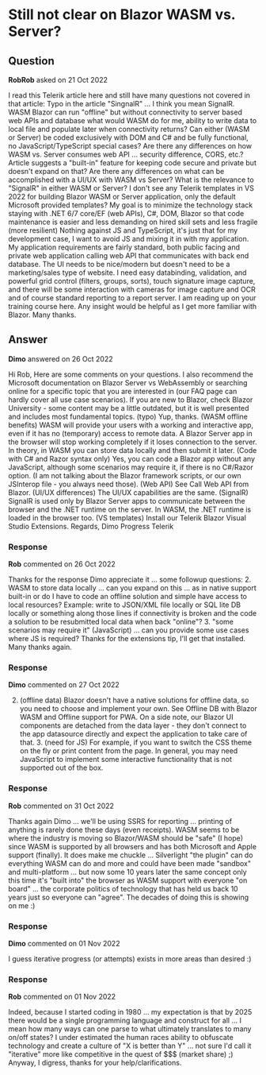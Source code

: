 # Still not clear on Blazor WASM vs. Server?

## Question

**RobRob** asked on 21 Oct 2022

I read this Telerik article here and still have many questions not covered in that article: Typo in the article "SingnalR" ... I think you mean SignalR. WASM Blazor can run "offline" but without connectivity to server based web APIs and database what would WASM do for me, ability to write data to local file and populate later when connectivity returns? Can either (WASM or Server) be coded exclusively with DOM and C# and be fully functional, no JavaScript/TypeScript special cases? Are there any differences on how WASM vs. Server consumes web API ... security difference, CORS, etc.? Article suggests a "built-in" feature for keeping code secure and private but doesn't expand on that? Are there any differences on what can be accomplished with a UI/UX with WASM vs Server? What is the relevance to "SignalR" in either WASM or Server? I don't see any Telerik templates in VS 2022 for building Blazor WASM or Server application, only the default Microsoft provided templates? My goal is to minimize the technology stack staying with .NET 6/7 core/EF (web APIs), C#, DOM, Blazor so that code maintenance is easier and less demanding on hired skill sets and less fragile (more resilient) Nothing against JS and TypeScript, it's just that for my development case, I want to avoid JS and mixing it in with my application. My application requirements are fairly standard, both public facing and private web application calling web API that communicates with back end database. The UI needs to be nice/modern but doesn't need to be a marketing/sales type of website. I need easy databinding, validation, and powerful grid control (filters, groups, sorts), touch signature image capture, and there will be some interaction with cameras for image capture and OCR and of course standard reporting to a report server. I am reading up on your training course here. Any insight would be helpful as I get more familiar with Blazor. Many thanks.

## Answer

**Dimo** answered on 26 Oct 2022

Hi Rob, Here are some comments on your questions. I also recommend the Microsoft documentation on Blazor Server vs WebAssembly or searching online for a specific topic that you are interested in (our FAQ page can hardly cover all use case scenarios). If you are new to Blazor, check Blazor University - some content may be a little outdated, but it is well presented and includes most fundamental topics. (typo) Yup, thanks. (WASM offline benefits) WASM will provide your users with a working and interactive app, even if it has no (temporary) access to remote data. A Blazor Server app in the browser will stop working completely if it loses connection to the server. In theory, in WASM you can store data locally and then submit it later. (Code with C# and Razor syntax only) Yes, you can code a Blazor app without any JavaScript, although some scenarios may require it, if there is no C#/Razor option. (I am not talking about the Blazor framework scripts, or our own JSInterop file - you always need those). (Web API) See Call Web API from Blazor. (UI/UX differences) The UI/UX capabilities are the same. (SignalR) SignalR is used only by Blazor Server apps to communicate between the browser and the .NET runtime on the server. In WASM, the .NET runtime is loaded in the browser too. (VS templates) Install our Telerik Blazor Visual Studio Extensions. Regards, Dimo Progress Telerik

### Response

**Rob** commented on 26 Oct 2022

Thanks for the response Dimo appreciate it ... some followup questions: 2. WASM to store data locally ... can you expand on this ... as in native support built-in or do I have to code an offline solution and simple have access to local resources? Example: write to JSON/XML file locally or SQL lite DB locally or something along those lines if connectivity is broken and the code a solution to be resubmitted local data when back "online"? 3. "some scenarios may require it" (JavaScript) ... can you provide some use cases where JS is required? Thanks for the extensions tip, I'll get that installed. Many thanks again.

### Response

**Dimo** commented on 27 Oct 2022

2. (offline data) Blazor doesn't have a native solutions for offline data, so you need to choose and implement your own. See Offline DB with Blazor WASM and Offline support for PWA. On a side note, our Blazor UI components are detached from the data layer - they don't connect to the app datasource directly and expect the application to take care of that. 3. (need for JS) For example, if you want to switch the CSS theme on the fly or print content from the page. In general, you may need JavaScript to implement some interactive functionality that is not supported out of the box.

### Response

**Rob** commented on 31 Oct 2022

Thanks again Dimo ... we'll be using SSRS for reporting ... printing of anything is rarely done these days (even receipts). WASM seems to be where the industry is moving so Blazor/WASM should be "safe" (I hope) since WASM is supported by all browsers and has both Microsoft and Apple support (finally). It does make me chuckle ... Silverlight "the plugin" can do everything WASM can do and more and could have been made "sandbox" and multi-platform ... but now some 10 years later the same concept only this time it's "built into" the browser as WASM support with everyone "on board" ... the corporate politics of technology that has held us back 10 years just so everyone can "agree". The decades of doing this is showing on me :)

### Response

**Dimo** commented on 01 Nov 2022

I guess iterative progress (or attempts) exists in more areas than desired :)

### Response

**Rob** commented on 01 Nov 2022

Indeed, because I started coding in 1980 ... my expectation is that by 2025 there would be a single programming language and construct for all ... I mean how many ways can one parse to what ultimately translates to many on/off states? I under estimated the human races ability to obfuscate technology and create a culture of "X is better than Y" ... not sure I'd call it "iterative" more like competitive in the quest of $$$ (market share) ;) Anyway, I digress, thanks for your help/clarifications.
